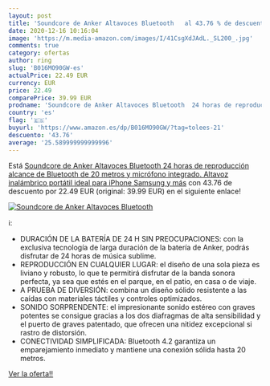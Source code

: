 ```yaml
---
layout: post
title: 'Soundcore de Anker Altavoces Bluetooth   al 43.76 % de descuento'
date: 2020-12-16 10:16:04
image: 'https://m.media-amazon.com/images/I/41CsgXdJAdL._SL200_.jpg'
comments: true
category: ofertas
author: ring
slug: 'B016MO90GW-es'
actualPrice: 22.49 EUR
currency: EUR
price: 22.49
comparePrice: 39.99 EUR
prodname: 'Soundcore de Anker Altavoces Bluetooth  24 horas de reproducción  alcance de Bluetooth de 20 metros y micrófono integrado. Altavoz inalámbrico portátil  ideal para iPhone  Samsung y más'
country: 'es'
flag: '🇪🇸'
buyurl: 'https://www.amazon.es/dp/B016MO90GW/?tag=tolees-21'
descuento: '43.76'
average: '25.589999999999996'
---
```


Está [Soundcore de Anker Altavoces Bluetooth  24 horas de reproducción  alcance de Bluetooth de 20 metros y micrófono integrado. Altavoz inalámbrico portátil  ideal para iPhone  Samsung y más](https://www.amazon.es/dp/B016MO90GW/?tag=tolees-21) con 43.76 de descuento por 22.49 EUR (original: 39.99 EUR) en el siguiente enlace!

[![Soundcore de Anker Altavoces Bluetooth  ](https://m.media-amazon.com/images/I/41CsgXdJAdL._SL200_.jpg)](https://www.amazon.es/dp/B016MO90GW/?tag=tolees-21)

ℹ️:

- DURACIÓN DE LA BATERÍA DE 24 H SIN PREOCUPACIONES: con la exclusiva tecnología de larga duración de la batería de Anker, podrás disfrutar de 24 horas de música sublime.
- REPRODUCCIÓN EN CUALQUIER LUGAR: el diseño de una sola pieza es liviano y robusto, lo que te permitirá disfrutar de la banda sonora perfecta, ya sea que estés en el parque, en el patio, en casa o de viaje.
- A PRUEBA DE DIVERSIÓN: combina un diseño sólido resistente a las caídas con materiales táctiles y controles optimizados.
- SONIDO SORPRENDENTE: el impresionante sonido estéreo con graves potentes se consigue gracias a los dos diafragmas de alta sensibilidad y el puerto de graves patentado, que ofrecen una nitidez excepcional si rastro de distorsión.
- CONECTIVIDAD SIMPLIFICADA: Bluetooth 4.2 garantiza un emparejamiento inmediato y mantiene una conexión sólida hasta 20 metros.

[Ver la oferta!!](https://www.amazon.es/dp/B016MO90GW/?tag=tolees-21)
